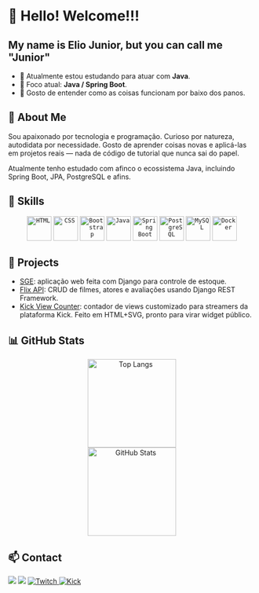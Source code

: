 <link rel="stylesheet" type='text/css' href="https://cdn.jsdelivr.net/gh/devicons/devicon@latest/devicon.min.css" />

# 👋 Hello! Welcome!!!

## My name is Elio Junior, but you can call me "Junior"

- 🔭 Atualmente estou estudando para atuar com **Java**.
- 🌱 Foco atual: **Java / Spring Boot**.
- 🧠 Gosto de entender como as coisas funcionam por baixo dos panos.

## 🚀 About Me

Sou apaixonado por tecnologia e programação. Curioso por natureza, autodidata por necessidade. Gosto de aprender coisas novas e aplicá-las em projetos reais — nada de código de tutorial que nunca sai do papel.

Atualmente tenho estudado com afinco o ecossistema Java, incluindo Spring Boot, JPA, PostgreSQL e afins.

## 💼 Skills

<div align="center">
  <code><img width="50" src="https://user-images.githubusercontent.com/25181517/192158954-f88b5814-d510-4564-b285-dff7d6400dad.png" alt="HTML" title="HTML"/></code>
  <code><img width="50" src="https://user-images.githubusercontent.com/25181517/183898674-75a4a1b1-f960-4ea9-abcb-637170a00a75.png" alt="CSS" title="CSS"/></code>
  <code><img width="50" src="https://user-images.githubusercontent.com/25181517/183898054-b3d693d4-dafb-4808-a509-bab54cf5de34.png" alt="Bootstrap" title="Bootstrap"/></code>
  <code><img width="50" src="https://user-images.githubusercontent.com/25181517/117201156-9a724800-adec-11eb-9a9d-3cd0f67da4bc.png" alt="Java" title="Java"/></code>
  <code><img width="50" src="https://user-images.githubusercontent.com/25181517/183891303-41f257f8-6b3d-487c-aa56-c497b880d0fb.png" alt="Spring Boot" title="Spring Boot"/></code>
  <code><img width="50" src="https://user-images.githubusercontent.com/25181517/117208740-bfb78400-adf5-11eb-97bb-09072b6bedfc.png" alt="PostgreSQL" title="PostgreSQL"/></code>
  <code><img width="50" src="https://user-images.githubusercontent.com/25181517/183896128-ec99105a-ec1a-4d85-b08b-1aa1620b2046.png" alt="MySQL" title="MySQL"/></code>
  <code><img width="50" src="https://user-images.githubusercontent.com/25181517/117207330-263ba280-adf4-11eb-9b97-0ac5b40bc3be.png" alt="Docker" title="Docker"/></code>
</div>

## 🌟 Projects

- [SGE](https://github.com/ejunior89/SGE): aplicação web feita com Django para controle de estoque.
- [Flix API](https://github.com/ejunior89/Flix-Api-DJango-Master-PycodeBr): CRUD de filmes, atores e avaliações usando Django REST Framework.
- [Kick View Counter](https://github.com/ejunior89/kick-view-counter): contador de views customizado para streamers da plataforma Kick. Feito em HTML+SVG, pronto para virar widget público.

## 📊 GitHub Stats

<div align="center">
  <img height="180em" src="https://github-readme-stats.vercel.app/api/top-langs/?username=ejunior89&layout=compact&langs_count=7&theme=dracula&size_weight=0.8&count_weight=0.2" alt="Top Langs"/>
  <br>
  <img height="180em" src="https://github-readme-stats.vercel.app/api?username=ejunior89&show_icons=true&theme=dracula&include_all_commits=true&count_private=true" alt="GitHub Stats"/>
</div>

## 📫 Contact

<div>
  <a href="mailto:eliomaiajunior@proton.me"><img loading="lazy" src="https://img.shields.io/badge/Gmail-D14836?style=for-the-badge&logo=gmail&logoColor=white" target="_blank"></a>
  <a href="https://www.linkedin.com/in/ejunior89" target="_blank"><img loading="lazy" src="https://img.shields.io/badge/-LinkedIn-%230077B5?style=for-the-badge&logo=linkedin&logoColor=white" target="_blank"></a>
  <a href="https://www.twitch.tv/ejunior_" target="_blank">
    <img loading="lazy" src="https://img.shields.io/badge/Twitch-9146FF?style=for-the-badge&logo=twitch&logoColor=white" alt="Twitch">
  </a>
  <a href="https://kick.com/ejunior1914" target="_blank">
    <img loading="lazy" src="https://img.shields.io/badge/Kick-52FF00?style=for-the-badge&logo=kickstarter&logoColor=black" alt="Kick">
  </a>
</div>
